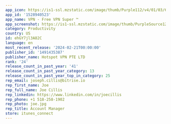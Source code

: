 ```yaml
---
app_icon: https://is1-ssl.mzstatic.com/image/thumb/Purple112/v4/01/03/61/01036195-5232-4c26-48ca-e3d06e7d23e7/AppIcon-0-0-1x_U007emarketing-0-7-0-85-220.png/1024x1024bb.png
app_id: '1528940523'
app_name: VPN - Free VPN Super ™
app_screenshot: https://is1-ssl.mzstatic.com/image/thumb/PurpleSource126/v4/55/9a/32/559a32cc-ead7-e4ba-ced2-1c33e4b0322f/7ff49f09-000b-436d-a57f-0ce2c775f25d_1.jpg/1242x2688bb.png
category: Productivity
country: US
id: ehGY7jl3A82C
language: en
most_recent_release: '2024-02-21T00:00:00'
publisher_id: '1491435387'
publisher_name: Hotspot VPN PTE LTD
rank: '24'
release_count_in_past_year: '41'
release_count_in_past_year_category: 13
release_count_in_past_year_top_in_category: 25
rep_email: joseph.cillis@bitrise.io
rep_first_name: Joe
rep_full_name: Joe Cillis
rep_linkedin: https://www.linkedin.com/in/joecillis
rep_phone: +1 518-258-1902
rep_photo: joe.jpg
rep_title: Account Manager
store: itunes_connect
---
```

